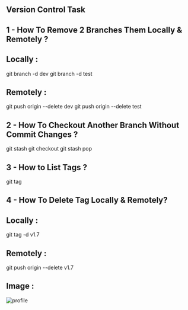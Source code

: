 ﻿ Version Control Task
 ---------------------
 1 - How To Remove 2 Branches Them Locally & Remotely ?
 ------------------------------------------------------
 Locally : 
 ---------
 git branch -d dev
 git branch -d test
 
 Remotely : 
 ----------
 git push origin --delete dev
 git push origin --delete test
 
 2 - How To Checkout Another Branch Without Commit Changes ?
 -----------------------------------------------------------
 git stash
 git checkout <branch-name>
 git stash pop

 3 - How to List Tags ? 
 -----------------------
  git tag

 4 - How To Delete Tag Locally & Remotely?
 ------------------------------------------
 Locally :
 ---------
 git tag -d v1.7

 Remotely :
 ----------
 git push origin --delete v1.7

 Image :
 -------
 ![profile](https://github.com/user-attachments/assets/d5bd2305-6088-4588-9aee-1514410b92d8)
